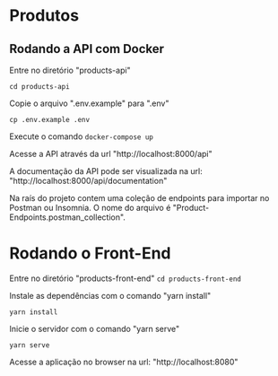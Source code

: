 # Produtos

## Rodando a API com Docker
Entre no diretório "products-api" 

``cd products-api`` 

Copie o arquivo ".env.example" para ".env"

``cp .env.example .env``

Execute o comando ``docker-compose up``

Acesse a API através da url "http://localhost:8000/api" 

A documentação da API pode ser visualizada na url: "http://localhost:8000/api/documentation" 

Na raís do projeto contem uma coleção de endpoints para importar no Postman ou Insomnia. O nome do arquivo é "Product-Endpoints.postman_collection".

# Rodando o Front-End 

Entre no diretório "products-front-end" 
``cd products-front-end`` 

Instale as dependências com o comando "yarn install" 

``yarn install`` 

Inicie o servidor com o comando "yarn serve"

``yarn serve`` 

Acesse a aplicação no browser na url: "http://localhost:8080"
 
